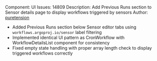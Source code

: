 Component: UI
Issues: 14809
Description: Add Previous Runs section to Sensor details page to display workflows triggered by sensors
Author: [puretension](https://github.com/puretension)

- Added Previous Runs section below Sensor editor tabs using `workflows.argoproj.io/sensor` label filtering
- Implemented identical UI pattern as CronWorkflow with WorkflowDetailsList component for consistency
- Fixed empty state handling with proper array length check to display triggered workflows correctly
